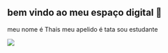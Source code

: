 ## bem vindo ao meu espaço digital 🦇

meu nome é Thais meu apelido é tata sou estudante

![](https://media1.tenor.com/m/GQTsAIsDscEAAAAC/rhho.gif)


